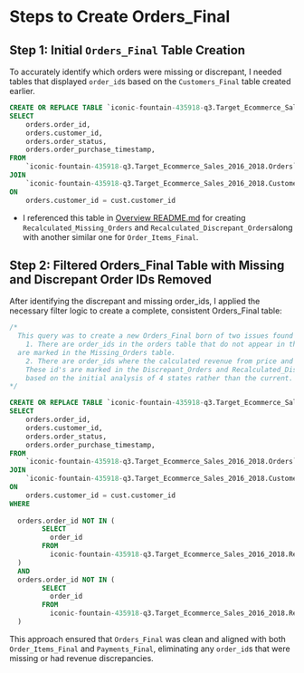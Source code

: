 # Steps to Create Orders_Final

## Step 1: Initial `Orders_Final` Table Creation

To accurately identify which orders were missing or discrepant, I needed tables that displayed `order_id`s based on the `Customers_Final` table created earlier.
```sql
CREATE OR REPLACE TABLE `iconic-fountain-435918-q3.Target_Ecommerce_Sales_2016_2018.Orders_Final` AS 
SELECT 
    orders.order_id,
    orders.customer_id,
    orders.order_status,
    orders.order_purchase_timestamp,
FROM 
    `iconic-fountain-435918-q3.Target_Ecommerce_Sales_2016_2018.Orders` AS orders
JOIN 
    `iconic-fountain-435918-q3.Target_Ecommerce_Sales_2016_2018.Customers_Final` AS cust
ON 
    orders.customer_id = cust.customer_id
```

- I referenced this table in [Overview README.md](../data-cleaning-part-two/Orders-OrderItems-Payments/README.md) for creating `Recalculated_Missing_Orders` and `Recalculated_Discrepant_Orders`along with another similar one for `Order_Items_Final`.

## Step 2: Filtered Orders_Final Table with Missing and Discrepant Order IDs Removed

After identifying the discrepant and missing order_ids, I applied the necessary filter logic to create a complete, consistent Orders_Final table:

```sql
/* 
  This query was to create a new Orders_Final born of two issues found during initial cleaning and analysis.
    1. There are order_ids in the orders table that do not appear in the Order Items table. Those order_ids
  are marked in the Missing_Orders table.
    2. There are order_ids where the calculated revenue from price and freight do not match the total payment value
    These id's are marked in the Discrepant_Orders and Recalculated_Discrepant_orders tables. The first holds the order_ids 
    based on the initial analysis of 4 states rather than the current. The recalculated considers these new ids. 
*/

CREATE OR REPLACE TABLE `iconic-fountain-435918-q3.Target_Ecommerce_Sales_2016_2018.Orders_Final` AS 
SELECT 
    orders.order_id,
    orders.customer_id,
    orders.order_status,
    orders.order_purchase_timestamp,
FROM 
    `iconic-fountain-435918-q3.Target_Ecommerce_Sales_2016_2018.Orders` AS orders
JOIN 
    `iconic-fountain-435918-q3.Target_Ecommerce_Sales_2016_2018.Customers_Final` AS cust
ON 
    orders.customer_id = cust.customer_id
WHERE 
 
  orders.order_id NOT IN (
        SELECT 
          order_id 
        FROM 
          iconic-fountain-435918-q3.Target_Ecommerce_Sales_2016_2018.Recalculated_Missing_Orders
  )
  AND
  orders.order_id NOT IN (
        SELECT 
          order_id 
        FROM 
          iconic-fountain-435918-q3.Target_Ecommerce_Sales_2016_2018.Recalculated_Discrepant_Orders
  )
```

This approach ensured that `Orders_Final` was clean and aligned with both `Order_Items_Final` and `Payments_Final`, eliminating any `order_id`s that were missing or had revenue discrepancies.
